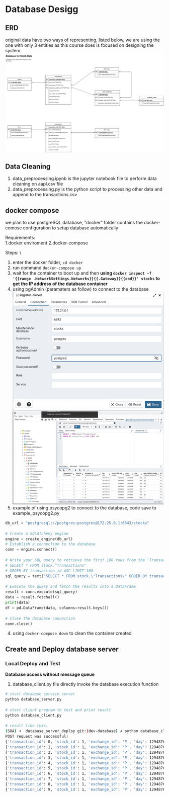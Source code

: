 # Database Desigg
## ERD
original data have two ways of representing, listed below, we are using the one with only 3 entities as this course does is focused on designing the system.
![ERD](./res/stock.drawio.png "database ERD")

## Data Cleaning
1. data_preprocessing.ipynb is the jupyter notebook file to perform data cleaning on aapl.csv file
2. data_preprocessing.py is the python script to processing other data and append to the transactions.csv

## docker compose
we plan to use postgreSQL database, "docker" folder contains the docker-comose configuration to setup database automatically

Requirements: \
1.docker enviroment
2.docker-compose

Steps: \
1. enter the docker folder, `cd docker`
2. run command `docker-compose up`
3. wait for the container to boot up and then **using `docker inspect -f '{{range .NetworkSettings.Networks}}{{.Gateway}}{{end}}' stocks` to get the IP address of the database container**
4. using pgAdmin (paramaters as follow) to connect to the database
![database container](./res/server_parameter.png "pgAdmin paramater")
![pgAdmin](./res/pgAdmin.png "pgAdmin")
4. example of using psycopg2 to connect to the database, code save to example_psycopg2.py
```python
db_url = "postgresql://postgres:postgres@172.25.0.1:6543/stocks"

# Create a SQLAlchemy engine
engine = create_engine(db_url)
# Establish a connection to the database
conn = engine.connect()

# Write your SQL query to retrieve the first 100 rows from the 'Transactions' table
# SELECT * FROM stock."Transactions"
# ORDER BY transaction_id ASC LIMIT 100
sql_query = text("SELECT * FROM stock.\"Transactions\" ORDER BY transaction_id ASC LIMIT 100")

# Execute the query and fetch the results into a DataFrame
result = conn.execute(sql_query)
data = result.fetchall()
print(data)
df = pd.DataFrame(data, columns=result.keys())

# Close the database connection
conn.close()
```
4. using `docker-compose down` to clean the container created

## Create and Deploy database server
### Local Deploy and Test
**Database access without message queue**
1. database_client.py file directly invoke the database execution function
```bash
# start database service server
python database_server.py

# start client program to test and print result
python database_client.py

# result like this:
(SOA) ➜  database_server_deploy git:(dev-database) ✗ python database_client.py
POST request was successful!
{'transaction_id': 0, 'stock_id': 1, 'exchange_id': 'P', 'day': 1294876800000, 'time_of_the_day': 15869000, 'price': 3450000, 'size': 100, 'sale_condition_codes': '@F', 'suspicious': False}
{'transaction_id': 1, 'stock_id': 1, 'exchange_id': 'P', 'day': 1294876800000, 'time_of_the_day': 15870000, 'price': 3450100, 'size': 100, 'sale_condition_codes': '@F', 'suspicious': False}
{'transaction_id': 2, 'stock_id': 1, 'exchange_id': 'P', 'day': 1294876800000, 'time_of_the_day': 16768000, 'price': 3453400, 'size': 100, 'sale_condition_codes': '@F', 'suspicious': False}
{'transaction_id': 3, 'stock_id': 1, 'exchange_id': 'P', 'day': 1294876800000, 'time_of_the_day': 20357000, 'price': 3455000, 'size': 100, 'sale_condition_codes': '@F', 'suspicious': False}
{'transaction_id': 4, 'stock_id': 1, 'exchange_id': 'P', 'day': 1294876800000, 'time_of_the_day': 20764000, 'price': 3460000, 'size': 100, 'sale_condition_codes': 'T', 'suspicious': False}
{'transaction_id': 5, 'stock_id': 1, 'exchange_id': 'P', 'day': 1294876800000, 'time_of_the_day': 20855000, 'price': 3465000, 'size': 100, 'sale_condition_codes': 'T', 'suspicious': False}
{'transaction_id': 6, 'stock_id': 1, 'exchange_id': 'P', 'day': 1294876800000, 'time_of_the_day': 21546000, 'price': 3458000, 'size': 100, 'sale_condition_codes': '@F', 'suspicious': False}
{'transaction_id': 7, 'stock_id': 1, 'exchange_id': 'P', 'day': 1294876800000, 'time_of_the_day': 21551000, 'price': 3458000, 'size': 200, 'sale_condition_codes': 'T', 'suspicious': False}
{'transaction_id': 8, 'stock_id': 1, 'exchange_id': 'P', 'day': 1294876800000, 'time_of_the_day': 21904000, 'price': 3463700, 'size': 100, 'sale_condition_codes': 'T', 'suspicious': False}
{'transaction_id': 9, 'stock_id': 1, 'exchange_id': 'P', 'day': 1294876800000, 'time_of_the_day': 22024000, 'price': 3463700, 'size': 400, 'sale_condition_codes': 'T', 'suspicious': False}
```

